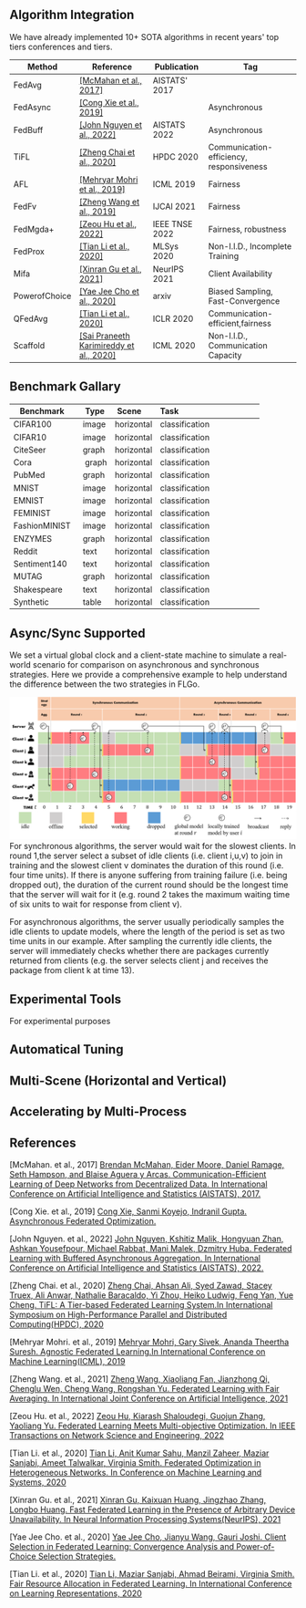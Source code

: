 ## Algorithm Integration
We have already implemented 10+ SOTA algorithms in recent years' top tiers conferences and tiers.

| Method   |Reference| Publication    | Tag                                      |
|----------|---|----------------|------------------------------------------|
| FedAvg   |<a href='#refer-anchor-1'>[McMahan et al., 2017]</a>| AISTATS' 2017  ||
| FedAsync |<a href='#refer-anchor-2'>[Cong Xie et al., 2019]</a>|| Asynchronous   |
| FedBuff  |<a href='#refer-anchor-3'>[John Nguyen et al., 2022]</a>| AISTATS 2022   | Asynchronous                             |
| TiFL     |<a href='#refer-anchor-4'>[Zheng Chai et al., 2020]</a>| HPDC 2020      | Communication-efficiency, responsiveness |
| AFL      |<a href='#refer-anchor-5'>[Mehryar Mohri et al., 2019]</a>| ICML 2019      | Fairness                                 |
| FedFv     |<a href='#refer-anchor-6'>[Zheng Wang et al., 2019]</a>| IJCAI 2021     | Fairness                                 |
| FedMgda+     |<a href='#refer-anchor-7'>[Zeou Hu et al., 2022]</a>| IEEE TNSE 2022 | Fairness, robustness                     |
| FedProx     |<a href='#refer-anchor-8'>[Tian Li et al., 2020]</a>| MLSys 2020     | Non-I.I.D., Incomplete Training          |
| Mifa     |<a href='#refer-anchor-9'>[Xinran Gu et al., 2021]</a>| NeurIPS 2021   | Client Availability                      |
| PowerofChoice     |<a href='#refer-anchor-10'>[Yae Jee Cho et al., 2020]</a>| arxiv | Biased Sampling, Fast-Convergence  |
| QFedAvg     |<a href='#refer-anchor-11'>[Tian Li et al., 2020]</a>| ICLR 2020      | Communication-efficient,fairness         |
| Scaffold     |<a href='#refer-anchor-12'>[Sai Praneeth Karimireddy et al., 2020]</a>| ICML 2020      | Non-I.I.D., Communication Capacity       |


## Benchmark Gallary
| Benchmark   |Type| Scene    | Task                                     |
|----------|---|----------------|------------------------------------------|
| CIFAR100 | image| horizontal | classification || 
| CIFAR10  | image| horizontal | classification || 
| CiteSeer | graph | horizontal | classification || 
| Cora  |  graph | horizontal | classification || 
| PubMed  | graph | horizontal | classification || 
| MNIST  | image| horizontal | classification || 
| EMNIST  | image| horizontal | classification ||
| FEMINIST | image| horizontal | classification ||  
| FashionMINIST  | image| horizontal | classification || 
| ENZYMES  | graph| horizontal | classification || 
| Reddit  | text | horizontal | classification || 
| Sentiment140  | text| horizontal | classification || 
| MUTAG  | graph | horizontal | classification || 
| Shakespeare  | text | horizontal | classification || 
| Synthetic  | table| horizontal | classification || 

## Async/Sync Supported
We set a virtual global clock and a client-state machine to simulate a real-world scenario for comparison on asynchronous
 and synchronous strategies. Here we provide a comprehensive example to help understand the difference 
between the two strategies in FLGo.

![async_sync](../img/overview_flgo_async.png)
For synchronous algorithms, the server would wait for the slowest clients. 
In round 1,the server select a subset of idle clients (i.e. client i,u,v) 
to join in training and the slowest client v dominates the duration of this 
round (i.e. four time units). If there is anyone suffering from 
training failure (i.e. being dropped out), the duration of the current round 
should be the longest time that the server will wait for it (e.g. round 2 takes 
the maximum waiting time of six units to wait for response from client v). 

For asynchronous algorithms, the server usually periodically samples the idle 
clients to update models, where the length of the period is set as two time 
units in our example. After sampling the currently idle clients, the server will 
immediately checks whether there are packages currently returned from clients 
(e.g. the server selects client j and receives the package from client k at time 13). 

## Experimental Tools
For experimental purposes 

## Automatical Tuning

## Multi-Scene (Horizontal and Vertical)

## Accelerating by Multi-Process


## References
<div id='refer-anchor-1'></div>

\[McMahan. et al., 2017\] [Brendan McMahan, Eider Moore, Daniel Ramage, Seth Hampson, and Blaise Aguera y Arcas. Communication-Efficient Learning of Deep Networks from Decentralized Data. In International Conference on Artificial Intelligence and Statistics (AISTATS), 2017.](https://arxiv.org/abs/1602.05629)

<div id='refer-anchor-2'></div>

\[Cong Xie. et al., 2019\] [Cong Xie, Sanmi Koyejo, Indranil Gupta. Asynchronous Federated Optimization. ](https://arxiv.org/abs/1903.03934)

<div id='refer-anchor-3'></div>

\[John Nguyen. et al., 2022\] [John Nguyen, Kshitiz Malik, Hongyuan Zhan, Ashkan Yousefpour, Michael Rabbat, Mani Malek, Dzmitry Huba. Federated Learning with Buffered Asynchronous Aggregation. In International Conference on Artificial Intelligence and Statistics (AISTATS), 2022.](https://arxiv.org/abs/2106.06639)

<div id='refer-anchor-4'></div>

\[Zheng Chai. et al., 2020\] [Zheng Chai, Ahsan Ali, Syed Zawad, Stacey Truex, Ali Anwar, Nathalie Baracaldo, Yi Zhou, Heiko Ludwig, Feng Yan, Yue Cheng. TiFL: A Tier-based Federated Learning System.In International Symposium on High-Performance Parallel and Distributed Computing(HPDC), 2020](https://arxiv.org/abs/2106.06639)

<div id='refer-anchor-5'></div>

\[Mehryar Mohri. et al., 2019\] [Mehryar Mohri, Gary Sivek, Ananda Theertha Suresh. Agnostic Federated Learning.In International Conference on Machine Learning(ICML), 2019](https://arxiv.org/abs/1902.00146)

<div id='refer-anchor-6'></div>

\[Zheng Wang. et al., 2021\] [Zheng Wang, Xiaoliang Fan, Jianzhong Qi, Chenglu Wen, Cheng Wang, Rongshan Yu. Federated Learning with Fair Averaging. In International Joint Conference on Artificial Intelligence, 2021](https://arxiv.org/abs/2104.14937#)

<div id='refer-anchor-7'></div>

\[Zeou Hu. et al., 2022\] [Zeou Hu, Kiarash Shaloudegi, Guojun Zhang, Yaoliang Yu. Federated Learning Meets Multi-objective Optimization. In IEEE Transactions on Network Science and Engineering, 2022](https://arxiv.org/abs/2006.11489)

<div id='refer-anchor-8'></div>

\[Tian Li. et al., 2020\] [Tian Li, Anit Kumar Sahu, Manzil Zaheer, Maziar Sanjabi, Ameet Talwalkar, Virginia Smith. Federated Optimization in Heterogeneous Networks. In Conference on Machine Learning and Systems, 2020](https://arxiv.org/abs/1812.06127)

<div id='refer-anchor-9'></div>

\[Xinran Gu. et al., 2021\] [Xinran Gu, Kaixuan Huang, Jingzhao Zhang, Longbo Huang. Fast Federated Learning in the Presence of Arbitrary Device Unavailability. In Neural Information Processing Systems(NeurIPS), 2021](https://arxiv.org/abs/2106.04159)

<div id='refer-anchor-10'></div>

\[Yae Jee Cho. et al., 2020\] [Yae Jee Cho, Jianyu Wang, Gauri Joshi. Client Selection in Federated Learning: Convergence Analysis and Power-of-Choice Selection Strategies. ](https://arxiv.org/abs/2010.01243)

<div id='refer-anchor-11'></div>

\[Tian Li. et al., 2020\] [Tian Li, Maziar Sanjabi, Ahmad Beirami, Virginia Smith. Fair Resource Allocation in Federated Learning. In International Conference on Learning Representations, 2020](https://arxiv.org/abs/1905.10497)

<div id='refer-anchor-12'></div>